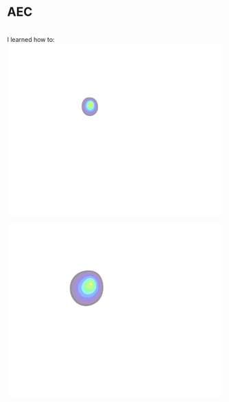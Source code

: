 # AEC
#



I learned how to:
![image](https://github.com/chenyuhua30/AEC/blob/main/dose_rate000.png)

![image](https://github.com/chenyuhua30/AEC/blob/main/dose_rate001.png)

